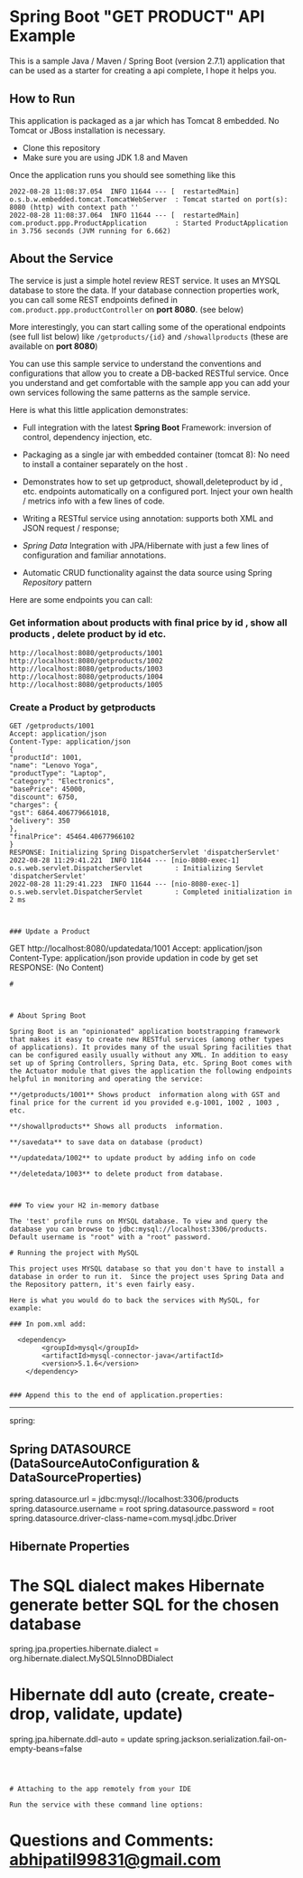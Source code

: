# Spring Boot "GET PRODUCT" API Example 

This is a sample Java / Maven / Spring Boot (version 2.7.1) application that can be used as a starter for creating a api complete, I hope it helps you.

## How to Run 

This application is packaged as a jar which has Tomcat 8 embedded. No Tomcat or JBoss installation is necessary. 

* Clone this repository 
* Make sure you are using JDK 1.8 and Maven 



Once the application runs you should see something like this

```
2022-08-28 11:08:37.054  INFO 11644 --- [  restartedMain] o.s.b.w.embedded.tomcat.TomcatWebServer  : Tomcat started on port(s): 8080 (http) with context path ''
2022-08-28 11:08:37.064  INFO 11644 --- [  restartedMain] com.product.ppp.ProductApplication       : Started ProductApplication in 3.756 seconds (JVM running for 6.662)
```

## About the Service

The service is just a simple hotel review REST service. It uses an MYSQL database to store the data.  If your database connection properties work, you can call some REST endpoints defined in ```com.product.ppp.productController``` on **port 8080**. (see below)

More interestingly, you can start calling some of the operational endpoints (see full list below) like ```/getproducts/{id}``` and ```/showallproducts``` (these are available on **port 8080**)

You can use this sample service to understand the conventions and configurations that allow you to create a DB-backed RESTful service. Once you understand and get comfortable with the sample app you can add your own services following the same patterns as the sample service.
 
Here is what this little application demonstrates: 

* Full integration with the latest **Spring Boot** Framework: inversion of control, dependency injection, etc.
* Packaging as a single jar with embedded container (tomcat 8): No need to install a container separately on the host .
* Demonstrates how to set up getproduct, showall,deleteproduct by id  , etc. endpoints automatically on a configured port. Inject your own health / metrics info with a few lines of code.
* Writing a RESTful service using annotation: supports both XML and JSON request / response; 

* *Spring Data* Integration with JPA/Hibernate with just a few lines of configuration and familiar annotations. 
* Automatic CRUD functionality against the data source using Spring *Repository* pattern


Here are some endpoints you can call:

### Get information about products with final price by id  , show all products , delete product by id etc.

```
http://localhost:8080/getproducts/1001
http://localhost:8080/getproducts/1002
http://localhost:8080/getproducts/1003
http://localhost:8080/getproducts/1004
http://localhost:8080/getproducts/1005
```

### Create a Product by getproducts

```
GET /getproducts/1001
Accept: application/json
Content-Type: application/json
{
"productId": 1001,
"name": "Lenovo Yoga",
"productType": "Laptop",
"category": "Electronics",
"basePrice": 45000,
"discount": 6750,
"charges": {
"gst": 6864.406779661018,
"delivery": 350
},
"finalPrice": 45464.40677966102
}
RESPONSE: Initializing Spring DispatcherServlet 'dispatcherServlet'
2022-08-28 11:29:41.221  INFO 11644 --- [nio-8080-exec-1] o.s.web.servlet.DispatcherServlet        : Initializing Servlet 'dispatcherServlet'
2022-08-28 11:29:41.223  INFO 11644 --- [nio-8080-exec-1] o.s.web.servlet.DispatcherServlet        : Completed initialization in 2 ms



### Update a Product

```
GET http://localhost:8080/updatedata/1001
Accept: application/json
Content-Type: application/json
provide updation in code by get set 
RESPONSE:  (No Content)
```
#



# About Spring Boot

Spring Boot is an "opinionated" application bootstrapping framework that makes it easy to create new RESTful services (among other types of applications). It provides many of the usual Spring facilities that can be configured easily usually without any XML. In addition to easy set up of Spring Controllers, Spring Data, etc. Spring Boot comes with the Actuator module that gives the application the following endpoints helpful in monitoring and operating the service:

**/getproducts/1001** Shows product  information along with GST and final price for the current id you provided e.g-1001, 1002 , 1003 , etc.

**/showallproducts** Shows all products  information.

**/savedata** to save data on database (product)

**/updatedata/1002** to update product by adding info on code 

**/deletedata/1003** to delete product from database.



### To view your H2 in-memory datbase

The 'test' profile runs on MYSQL database. To view and query the database you can browse to jdbc:mysql://localhost:3306/products. Default username is "root" with a "root" password. 

# Running the project with MySQL

This project uses MYSQL database so that you don't have to install a database in order to run it.  Since the project uses Spring Data and the Repository pattern, it's even fairly easy.

Here is what you would do to back the services with MySQL, for example: 

### In pom.xml add: 

```
      <dependency>
			<groupId>mysql</groupId>
			<artifactId>mysql-connector-java</artifactId>
			<version>5.1.6</version>
		</dependency>
```

### Append this to the end of application.properties: 

```
---
spring:
  ## Spring DATASOURCE (DataSourceAutoConfiguration & DataSourceProperties)
spring.datasource.url = jdbc:mysql://localhost:3306/products
spring.datasource.username = root
spring.datasource.password = root
spring.datasource.driver-class-name=com.mysql.jdbc.Driver
## Hibernate Properties
# The SQL dialect makes Hibernate generate better SQL for the chosen database
spring.jpa.properties.hibernate.dialect = org.hibernate.dialect.MySQL5InnoDBDialect
# Hibernate ddl auto (create, create-drop, validate, update)
spring.jpa.hibernate.ddl-auto = update
spring.jackson.serialization.fail-on-empty-beans=false



```



# Attaching to the app remotely from your IDE

Run the service with these command line options:

```



# Questions and Comments: abhipatil99831@gmail.com

